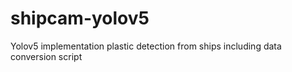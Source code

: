 # shipcam-yolov5
Yolov5 implementation plastic detection from ships including data conversion script

